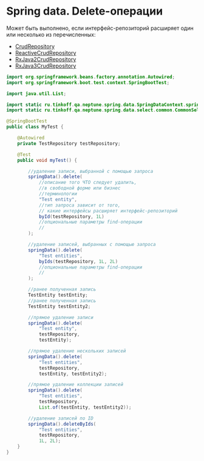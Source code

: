 # Spring data. Delete-операции

Может быть выполнено, если интерфейс-репозиторий расширяет один или несколько из перечисленных:

- [CrudRepository](https://docs.spring.io/spring-data/commons/docs/current/api/org/springframework/data/repository/CrudRepository.html)
- [ReactiveCrudRepository](https://docs.spring.io/spring-data/commons/docs/current/api/org/springframework/data/repository/reactive/ReactiveCrudRepository.html)
- [RxJava2CrudRepository](https://docs.spring.io/spring-data/commons/docs/current/api/org/springframework/data/repository/reactive/RxJava2CrudRepository.html)
- [RxJava3CrudRepository](https://docs.spring.io/spring-data/commons/docs/current/api/org/springframework/data/repository/reactive/RxJava3CrudRepository.html)

```java
import org.springframework.beans.factory.annotation.Autowired;
import org.springframework.boot.test.context.SpringBootTest;

import java.util.List;

import static ru.tinkoff.qa.neptune.spring.data.SpringDataContext.springData;
import static ru.tinkoff.qa.neptune.spring.data.select.common.CommonSelectStepFactory.*;

@SpringBootTest
public class MyTest {

    @Autowired
    private TestRepository testRepository;

    @Test
    public void myTest() {

        //удаление записи, выбранной с помощью запроса
        springData().delete(
            //описание того ЧТО следует удалить,
            //в свободной форме или бизнес
            //терминологии
            "Test entity",
            //тип запроса зависит от того,
            // какие интерфейсы расширяет интерфейс-репозиторий
            byId(testRepository, 1L)
            //опциональные параметры find-операции
            //
        );

        //удаление записей, выбранных с помощью запроса
        springData().delete(
            "Test entities",
            byIds(testRepository, 1L, 2L)
            //опциональные параметры find-операции
            //
        );

        //ранее полученная запись
        TestEntity testEntity;
        //ранее полученная запись
        TestEntity testEntity2;

        //прямое удаление записи
        springData().delete(
            "Test entity",
            testRepository,
            testEntity);

        //прямое удаление нескольких записей
        springData().delete(
            "Test entities",
            testRepository,
            testEntity, testEntity2);

        //прямое удаление коллекции записей
        springData().delete(
            "Test entities",
            testRepository,
            List.of(testEntity, testEntity2));

        //удаление записей по ID
        springData().deleteByIds(
            "Test entities",
            testRepository,
            1L, 2L);
    }
}
```